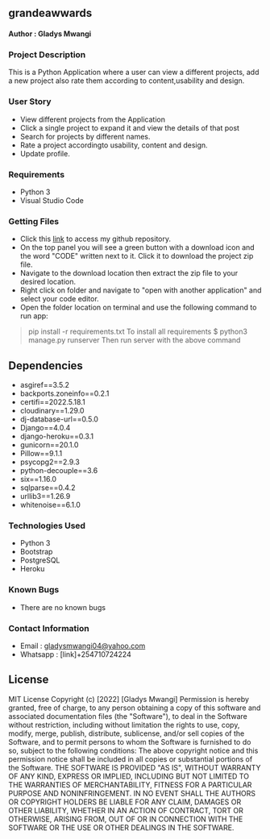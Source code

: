 ## grandeawwards


#### Author : Gladys Mwangi

### Project Description

This is a Python Application where a user can view a different projects, add a new project also rate them according to content,usability and design.

### User Story
* View different projects from the Application
* Click a single project to expand it and view the details of that post
* Search for projects by different names.
* Rate a project accordingto usability, content and design.
* Update profile.


### Requirements

* Python 3
* Visual Studio Code

### Getting Files

* Click this [link](https://github.com/gladys-gg/grandeawwards) to access my github repository.
* On the top panel you will see a green button with a download icon and the word "CODE" written next to it. Click it to download the project zip file.​
* Navigate to the download location then extract the zip file to your desired location.​
* Right click on folder and navigate to "open with another application" and select your code editor.
* Open the folder location on terminal and use the following command to run app:
> pip install -r requirements.txt
To install all requirements
> $ python3 manage.py runserver
Then run server with the above command


## Dependencies
* asgiref==3.5.2
* backports.zoneinfo==0.2.1
* certifi==2022.5.18.1
* cloudinary==1.29.0
* dj-database-url==0.5.0
* Django==4.0.4
* django-heroku==0.3.1
* gunicorn==20.1.0
* Pillow==9.1.1
* psycopg2==2.9.3
* python-decouple==3.6
* six==1.16.0
* sqlparse==0.4.2
* urllib3==1.26.9
* whitenoise==6.1.0

### Technologies Used
* Python 3
* Bootstrap
* PostgreSQL
* Heroku

### Known Bugs
* There are no known bugs

### Contact Information
* Email : gladysmwangi04@yahoo.com
* Whatsapp : [link]+254710724224

## License

MIT License Copyright (c) [2022] [Gladys Mwangi] Permission is hereby granted, free of charge, to any person obtaining a copy of this software and associated documentation files (the "Software"), to deal in the Software without restriction, including without limitation the rights to use, copy, modify, merge, publish, distribute, sublicense, and/or sell copies of the Software, and to permit persons to whom the Software is furnished to do so, subject to the following conditions: The above copyright notice and this permission notice shall be included in all copies or substantial portions of the Software. THE SOFTWARE IS PROVIDED "AS IS", WITHOUT WARRANTY OF ANY KIND, EXPRESS OR IMPLIED, INCLUDING BUT NOT LIMITED TO THE WARRANTIES OF MERCHANTABILITY, FITNESS FOR A PARTICULAR PURPOSE AND NONINFRINGEMENT. IN NO EVENT SHALL THE AUTHORS OR COPYRIGHT HOLDERS BE LIABLE FOR ANY CLAIM, DAMAGES OR OTHER LIABILITY, WHETHER IN AN ACTION OF CONTRACT, TORT OR OTHERWISE, ARISING FROM, OUT OF OR IN CONNECTION WITH THE SOFTWARE OR THE USE OR OTHER DEALINGS IN THE SOFTWARE.